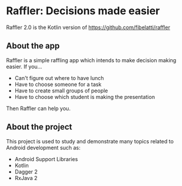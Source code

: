 # Raffler: Decisions made easier

Raffler 2.0 is the Kotlin version of https://github.com/fibelatti/raffler

## About the app

Raffler is a simple raffling app which intends to make decision making easier. If you...
- Can't figure out where to have lunch
- Have to choose someone for a task
- Have to create small groups of people
- Have to choose which student is making the presentation

Then Raffler can help you.

## About the project

This project is used to study and demonstrate many topics related to Android development such as:
- Android Support Libraries
- Kotlin
- Dagger 2
- RxJava 2
